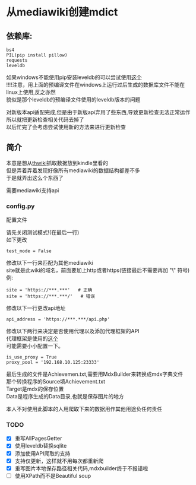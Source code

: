 # 从mediawiki创建mdict

## 依赖库:
	
	bs4
	PIL(pip install pillow)
	requests
	leveldb

如果windows不能使用pip安装leveldb的可以尝试使用[这个](https://github.com/happynear/py-leveldb-windows/)\
!!!!注意，用上面的预编译文件在windows上运行过后生成的数据库文件不能在linux上使用,反之亦然\
貌似是那个leveldb的预编译文件使用的leveldb版本的问题

对新版本api适配完成,但是由于新版api弃用了些东西,导致更新检查无法正常运作\
所以就把更新检查相关代码去掉了\
以后忙完了会考虑尝试使用新的方法来进行更新检查

## 简介

本意是想从[thwiki](http://thwiki.cc)抓取数据放到kindle里看的\
但是弄着弄着发现好像所有mediawiki的数据结构都差不多\
于是就弄出这么个东西了

需要mediawiki支持api

### config.py

配置文件

请先关闭测试模式!(在最后一行)\
如下更改

    test_mode = False

修改以下一行来匹配为其他mediawiki\
site就是此wiki的域名，前面要加上http或者https(链接最后不需要再加 "\\" 符号)\
例:

	site = 'https://***.***'   # 正确
	site = 'https://***.***/'   # 错误

修改以下一行更改api地址
    
    api_address = 'https://***.***/api.php'

修改以下两行来决定是否使用代理以及添加代理框架的API\
代理框架是使用的[这个](https://github.com/jhao104/proxy_pool)\
可能需要小小配置一下。

    is_use_proxy = True
    proxy_pool = '192.168.10.125:23333'
    
最后生成的文件是Achievemen.txt,需要用MdxBuilder来转换成mdx字典文件\
那个转换程序的Source填Achievement.txt\
Target是mdx的保存位置\
Data是程序生成的Data目录,也就是保存图片的地方


本人不对使用此脚本的人用爬取下来的数据用作其他用途负任何责任

### TODO

- [x] 重写AllPagesGetter
- [x] 使用leveldb替换sqlite
- [x] 添加使用API爬取的支持
- [x] 支持仅更新，这样就不用每次都重新爬
- [x] 重写图片本地保存路径相关代码,mdxbuilder终于不报错啦 
- [ ] 使用XPath而不是Beautiful soup